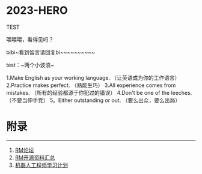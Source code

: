 # 2023-HERO
TEST

喂喂喂，看得见吗？

bibi~看到留言请回复bi~~~~~~~~~~

test：~两个小波浪~

1.Make English as your working language. （让英语成为你的工作语言）
2.Practice makes perfect. （熟能生巧）
3.All experience comes from mistakes. （所有的经验都源于你犯过的错误）
4.Don't be one of the leeches. （不要当伸手党）
5。Either outstanding or out. （要么出众，要么出局）

# 附录
----
1. [RM论坛](https://bbs.robomaster.com/portal.php)
2. [RM开源资料汇总](https://bbs.robomaster.com/forum.php?mod=viewthread&tid=6979&extra=page%3D1)
3. [机器人工程师学习计划](https://zhuanlan.zhihu.com/p/22266788)
